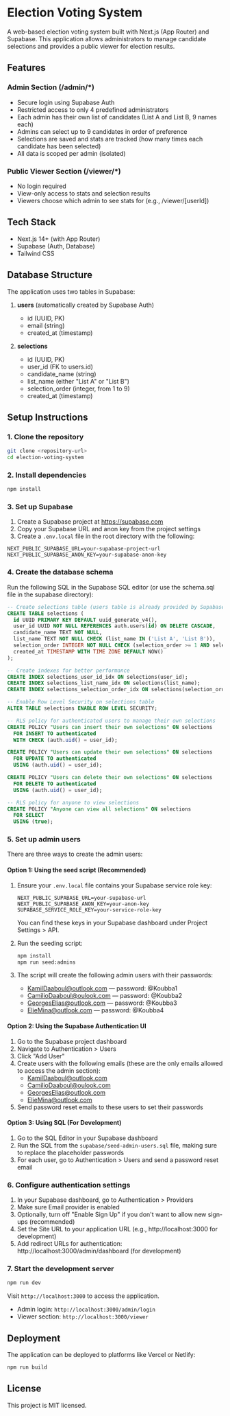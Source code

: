 # Election Voting System

A web-based election voting system built with Next.js (App Router) and Supabase. This application allows administrators to manage candidate selections and provides a public viewer for election results.

## Features

### Admin Section (/admin/*)
- Secure login using Supabase Auth
- Restricted access to only 4 predefined administrators
- Each admin has their own list of candidates (List A and List B, 9 names each)
- Admins can select up to 9 candidates in order of preference
- Selections are saved and stats are tracked (how many times each candidate has been selected)
- All data is scoped per admin (isolated)

### Public Viewer Section (/viewer/*)
- No login required
- View-only access to stats and selection results
- Viewers choose which admin to see stats for (e.g., /viewer/[userId])

## Tech Stack

- Next.js 14+ (with App Router)
- Supabase (Auth, Database)
- Tailwind CSS

## Database Structure

The application uses two tables in Supabase:

1. **users** (automatically created by Supabase Auth)
   - id (UUID, PK)
   - email (string)
   - created_at (timestamp)

2. **selections**
   - id (UUID, PK)
   - user_id (FK to users.id)
   - candidate_name (string)
   - list_name (either "List A" or "List B")
   - selection_order (integer, from 1 to 9)
   - created_at (timestamp)

## Setup Instructions

### 1. Clone the repository

```bash
git clone <repository-url>
cd election-voting-system
```

### 2. Install dependencies

```bash
npm install
```

### 3. Set up Supabase

1. Create a Supabase project at https://supabase.com
2. Copy your Supabase URL and anon key from the project settings
3. Create a `.env.local` file in the root directory with the following:
```
NEXT_PUBLIC_SUPABASE_URL=your-supabase-project-url
NEXT_PUBLIC_SUPABASE_ANON_KEY=your-supabase-anon-key
```

### 4. Create the database schema

Run the following SQL in the Supabase SQL editor (or use the schema.sql file in the supabase directory):

```sql
-- Create selections table (users table is already provided by Supabase Auth)
CREATE TABLE selections (
  id UUID PRIMARY KEY DEFAULT uuid_generate_v4(),
  user_id UUID NOT NULL REFERENCES auth.users(id) ON DELETE CASCADE,
  candidate_name TEXT NOT NULL,
  list_name TEXT NOT NULL CHECK (list_name IN ('List A', 'List B')),
  selection_order INTEGER NOT NULL CHECK (selection_order >= 1 AND selection_order <= 9),
  created_at TIMESTAMP WITH TIME ZONE DEFAULT NOW()
);

-- Create indexes for better performance
CREATE INDEX selections_user_id_idx ON selections(user_id);
CREATE INDEX selections_list_name_idx ON selections(list_name);
CREATE INDEX selections_selection_order_idx ON selections(selection_order);

-- Enable Row Level Security on selections table
ALTER TABLE selections ENABLE ROW LEVEL SECURITY;

-- RLS policy for authenticated users to manage their own selections
CREATE POLICY "Users can insert their own selections" ON selections
  FOR INSERT TO authenticated
  WITH CHECK (auth.uid() = user_id);

CREATE POLICY "Users can update their own selections" ON selections
  FOR UPDATE TO authenticated
  USING (auth.uid() = user_id);

CREATE POLICY "Users can delete their own selections" ON selections
  FOR DELETE TO authenticated
  USING (auth.uid() = user_id);

-- RLS policy for anyone to view selections
CREATE POLICY "Anyone can view all selections" ON selections
  FOR SELECT
  USING (true);
```

### 5. Set up admin users

There are three ways to create the admin users:

#### Option 1: Using the seed script (Recommended)
1. Ensure your `.env.local` file contains your Supabase service role key:
   ```
   NEXT_PUBLIC_SUPABASE_URL=your-supabase-url
   NEXT_PUBLIC_SUPABASE_ANON_KEY=your-anon-key
   SUPABASE_SERVICE_ROLE_KEY=your-service-role-key
   ```
   You can find these keys in your Supabase dashboard under Project Settings > API.

2. Run the seeding script:
   ```bash
   npm install
   npm run seed:admins
   ```

3. The script will create the following admin users with their passwords:
   - KamilDaaboul@outlook.com — password: @Koubba1
   - CamilioDaaboul@oulook.com — password: @Koubba2
   - GeorgesElias@outlook.com — password: @Koubba3
   - ElieMina@outlook.com — password: @Koubba4

#### Option 2: Using the Supabase Authentication UI
1. Go to the Supabase project dashboard
2. Navigate to Authentication > Users
3. Click "Add User" 
4. Create users with the following emails (these are the only emails allowed to access the admin section):
   - KamilDaaboul@outlook.com
   - CamilioDaaboul@oulook.com
   - GeorgesElias@outlook.com
   - ElieMina@outlook.com
5. Send password reset emails to these users to set their passwords

#### Option 3: Using SQL (For Development)
1. Go to the SQL Editor in your Supabase dashboard
2. Run the SQL from the `supabase/seed-admin-users.sql` file, making sure to replace the placeholder passwords
3. For each user, go to Authentication > Users and send a password reset email

### 6. Configure authentication settings

1. In your Supabase dashboard, go to Authentication > Providers
2. Make sure Email provider is enabled
3. Optionally, turn off "Enable Sign Up" if you don't want to allow new sign-ups (recommended)
4. Set the Site URL to your application URL (e.g., http://localhost:3000 for development)
5. Add redirect URLs for authentication: http://localhost:3000/admin/dashboard (for development)

### 7. Start the development server

```bash
npm run dev
```

Visit `http://localhost:3000` to access the application.
- Admin login: `http://localhost:3000/admin/login`
- Viewer section: `http://localhost:3000/viewer`

## Deployment

The application can be deployed to platforms like Vercel or Netlify:

```bash
npm run build
```

## License

This project is MIT licensed.
